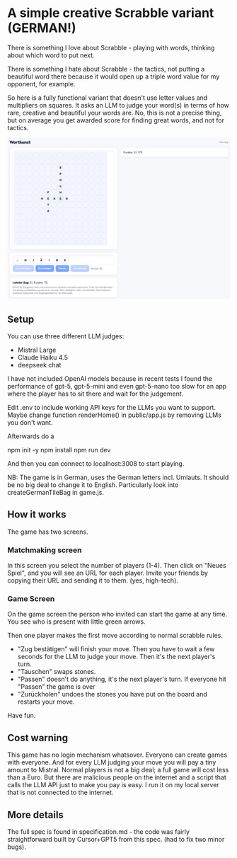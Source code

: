 # A simple creative Scrabble variant (GERMAN!)

There is something I love about Scrabble - playing with words, thinking about which word to put next.

There is something I hate about Scrabble - the tactics, not putting a beautiful word there because it would open up a triple word value for my opponent, for example.

So here is a fully functional variant that doesn't use letter values and multipliers on squares. It asks an LLM to judge your word(s) in terms of how rare, creative and beautiful your words are. No, this is not a precise thing, but on average you get awarded score for finding great words, and not for tactics.

![Screenshot](https://github.com/kagsteiner/Wortkunst/blob/5231583cf929dd5af4c1df430156ff7045368213/screenshot.png)

## Setup

You can use three different LLM judges:
- Mistral Large
- Claude Haiku 4.5
- deepseek chat

I have not included OpenAI models because in recent tests I found the performance of gpt-5, gpt-5-mini and even gpt-5-nano too slow for an app where the player has to sit there and wait for the judgement.

Edit .env to include working API keys for the LLMs you want to support. Maybe change function renderHome() in public/app.js by removing LLMs you don't want.

Afterwards do a

npm init -y
npm install
npm run dev

And then you can connect to localhost:3008 to start playing.

NB: The game is in German, uses the German letters incl. Umlauts. It should be no big deal to change it to English. Particularly look into createGermanTileBag in game.js.

## How it works

The game has two screens.

### Matchmaking screen
In this screen you select the number of players (1-4). Then click on "Neues Spiel", and you will see an URL for each player. Invite your friends by copying their URL and sending it to them. (yes, high-tech).

### Game Screen
On the game screen the person who invited can start the game at any time. You see who is present with little green arrows.

Then one player makes the first move according to normal scrabble rules. 
* "Zug bestätigen" will finish your move. Then you have to wait a few seconds for the LLM to judge your move. Then it's the next player's turn.
* "Tauschen" swaps stones.
* "Passen" doesn't do anything, it's the next player's turn. If everyone hit "Passen" the game is over
* "Zurückholen" undoes the stones you have put on the board and restarts your move.

Have fun.

## Cost warning
This game has no login mechanism whatsover. Everyone can create games with everyone. And for every LLM judging your move you will pay a tiny amount to Mistral. Normal players is not a big deal; a full game will cost less than a Euro. But there are malicious people on the internet and a script that calls the LLM API just to make you pay is easy. I run it on my local server that is not connected to the internet.

## More details
The full spec is found in specification.md - the code was fairly straightforward built by Cursor+GPT5 from this spec. (had to fix two minor bugs).

